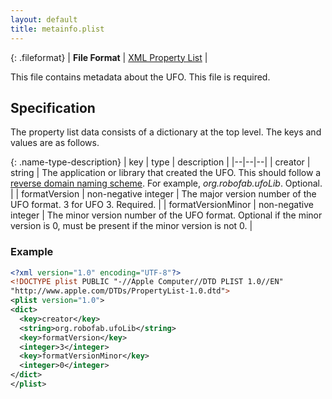 ```yaml
---
layout: default
title: metainfo.plist
---
```


{: .fileformat}
| **File Format** | [XML Property List](http://www.apple.com/DTDs/PropertyList-1.0.dtd) |

This file contains metadata about the UFO. This file is required.

## Specification

The property list data consists of a dictionary at the top level. The keys and values are as follows.

{: .name-type-description}
| key | type | description |
|--|--|--|
| creator | string | The application or library that created the UFO. This should follow a [reverse domain naming scheme]. For example, *org.robofab.ufoLib*. Optional. |
| formatVersion | non-negative integer | The major version number of the UFO format. 3 for UFO 3. Required. |
| formatVersionMinor | non-negative integer | The minor version number of the UFO format. Optional if the minor version is 0, must be present if the minor version is not 0. |

### Example

```xml
<?xml version="1.0" encoding="UTF-8"?>
<!DOCTYPE plist PUBLIC "-//Apple Computer//DTD PLIST 1.0//EN"
"http://www.apple.com/DTDs/PropertyList-1.0.dtd">
<plist version="1.0">
<dict>
  <key>creator</key>
  <string>org.robofab.ufoLib</string>
  <key>formatVersion</key>
  <integer>3</integer>
  <key>formatVersionMinor</key>
  <integer>0</integer>
</dict>
</plist>
```

  [XML Property List]: ../conventions#xml-property-lists
  [reverse domain naming scheme]: ../conventions#reverse-domain-naming-schemes
